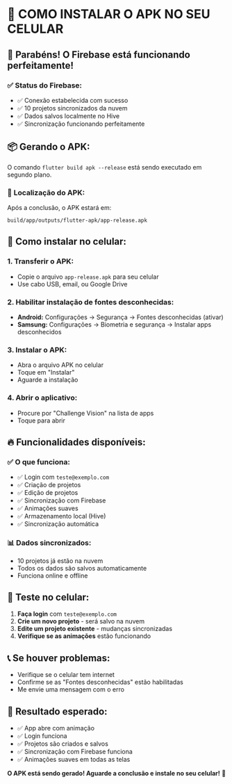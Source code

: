 # 📱 **COMO INSTALAR O APK NO SEU CELULAR**

## 🎉 **Parabéns! O Firebase está funcionando perfeitamente!**

### ✅ **Status do Firebase:**
- ✅ Conexão estabelecida com sucesso
- ✅ 10 projetos sincronizados da nuvem
- ✅ Dados salvos localmente no Hive
- ✅ Sincronização funcionando perfeitamente

## 📦 **Gerando o APK:**

O comando `flutter build apk --release` está sendo executado em segundo plano.

### 📍 **Localização do APK:**
Após a conclusão, o APK estará em:
```
build/app/outputs/flutter-apk/app-release.apk
```

## 📱 **Como instalar no celular:**

### **1. Transferir o APK:**
- Copie o arquivo `app-release.apk` para seu celular
- Use cabo USB, email, ou Google Drive

### **2. Habilitar instalação de fontes desconhecidas:**
- **Android:** Configurações → Segurança → Fontes desconhecidas (ativar)
- **Samsung:** Configurações → Biometria e segurança → Instalar apps desconhecidos

### **3. Instalar o APK:**
- Abra o arquivo APK no celular
- Toque em "Instalar"
- Aguarde a instalação

### **4. Abrir o aplicativo:**
- Procure por "Challenge Vision" na lista de apps
- Toque para abrir

## 🔥 **Funcionalidades disponíveis:**

### ✅ **O que funciona:**
- ✅ Login com `teste@exemplo.com`
- ✅ Criação de projetos
- ✅ Edição de projetos
- ✅ Sincronização com Firebase
- ✅ Animações suaves
- ✅ Armazenamento local (Hive)
- ✅ Sincronização automática

### 📊 **Dados sincronizados:**
- 10 projetos já estão na nuvem
- Todos os dados são salvos automaticamente
- Funciona online e offline

## 🚀 **Teste no celular:**

1. **Faça login** com `teste@exemplo.com`
2. **Crie um novo projeto** - será salvo na nuvem
3. **Edite um projeto existente** - mudanças sincronizadas
4. **Verifique se as animações** estão funcionando

## 📞 **Se houver problemas:**
- Verifique se o celular tem internet
- Confirme se as "Fontes desconhecidas" estão habilitadas
- Me envie uma mensagem com o erro

## 🎯 **Resultado esperado:**
- ✅ App abre com animação
- ✅ Login funciona
- ✅ Projetos são criados e salvos
- ✅ Sincronização com Firebase funciona
- ✅ Animações suaves em todas as telas

**O APK está sendo gerado! Aguarde a conclusão e instale no seu celular!** 🚀

